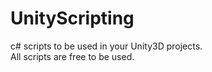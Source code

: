 # UnityScripting
c# scripts to be used in your Unity3D projects.  
All scripts are free to be used.
